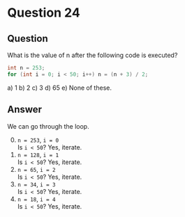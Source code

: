 # Question 24
## Question
What is the value of n after the following code is executed?
```java
int n = 253;
for (int i = 0; i < 50; i++) n = (n + 3) / 2;
```
a) 1
b) 2
c) 3
d) 65
e) None of these.
## Answer
We can go through the loop. 

0. `n = 253`, `i = 0`  
Is `i < 50`?
Yes, iterate.
1. `n = 128`, `i = 1`  
Is `i < 50`?
Yes, iterate.
2. `n = 65`, `i = 2`  
Is `i < 50`?
Yes, iterate.
3. `n = 34`, `i = 3`  
Is `i < 50`?
Yes, iterate.
4. `n = 18`, `i = 4`  
Is `i < 50`?
Yes, iterate.
